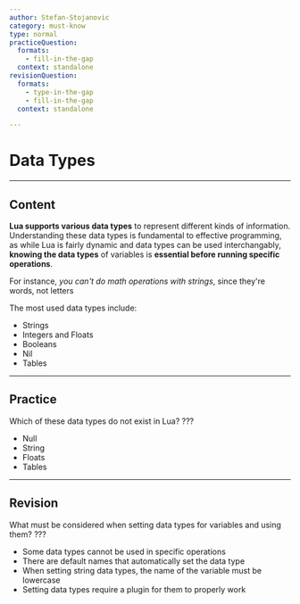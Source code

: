 ```yaml
---
author: Stefan-Stojanovic
category: must-know
type: normal
practiceQuestion:
  formats:
    - fill-in-the-gap
  context: standalone
revisionQuestion:
  formats:
    - type-in-the-gap
    - fill-in-the-gap
  context: standalone

---
```


# Data Types

---

## Content

**Lua supports various data types** to represent different kinds of information. Understanding these data types is fundamental to effective programming, as while Lua is fairly dynamic and data types can be used interchangably, **knowing the data types** of variables is **essential before running specific operations**.

For instance, *you can't do math operations with strings*, since they're words, not letters

The most used data types include:
- Strings
- Integers and Floats
- Booleans
- Nil
- Tables

---

## Practice

Which of these data types do not exist in Lua? ???

- Null
- String
- Floats
- Tables

---

## Revision

What must be considered when setting data types for variables and using them? ???

- Some data types cannot be used in specific operations
- There are default names that automatically set the data type
- When setting string data types, the name of the variable must be lowercase
- Setting data types require a plugin for them to properly work
